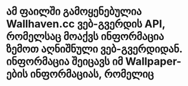# ამ ფაილში გამოყენებულია Wallhaven.cc ვებ-გვერდის API, რომელსაც მოაქვს ინფორმაცია ზემოთ აღნიშნული ვებ-გვერდიდან. ინფორმაცია შეიცავს იმ Wallpaper-ების ინფორმაციას, რომელიც 